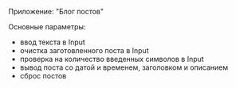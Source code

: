 Приложение: "Блог постов"

Основные параметры: 
- ввод текста в Input
- очистка заготовленного поста в Input
- проверка на количество введенных символов в Input
- вывод поста со датой и временем, заголовком и описанием
- сброс постов
